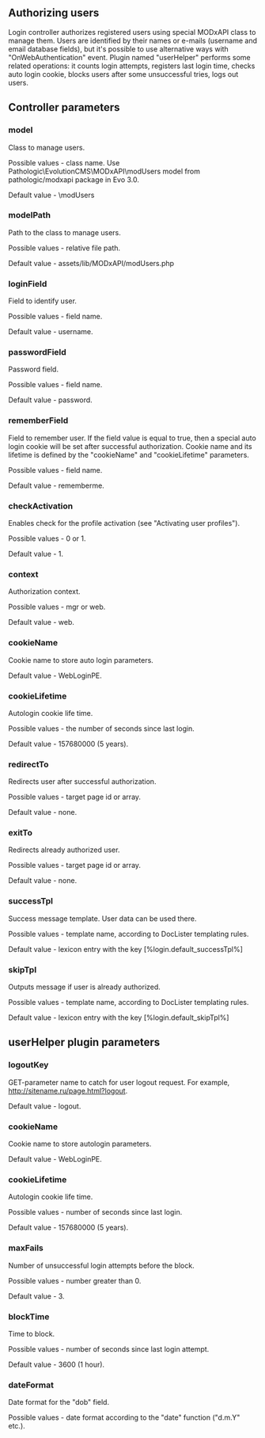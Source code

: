 ## Authorizing users

Login controller authorizes registered users using special MODxAPI class to manage them. Users are identified by their names or e-mails (username and email database fields), but it's possible to use alternative ways with "OnWebAuthentication" event. Plugin named "userHelper" performs some related operations: it counts login attempts, registers last login time, checks auto login cookie, blocks users after some unsuccessful tries, logs out users.    

## Controller parameters

### model
Class to manage users.

Possible values - class name. Use Pathologic\EvolutionCMS\MODxAPI\modUsers model from pathologic/modxapi package in Evo 3.0.

Default value - \modUsers

### modelPath
Path to the class to manage users.

Possible values - relative file path.

Default value - assets/lib/MODxAPI/modUsers.php

### loginField
Field to identify user.

Possible values - field name.

Default value - username.

### passwordField
Password field.

Possible values - field name.

Default value - password.

### rememberField
Field to remember user. If the field value is equal to true, then a special auto login cookie will be set after successful authorization. Cookie name and its lifetime is defined by the "cookieName" and "cookieLifetime" parameters.

Possible values - field name.

Default value - rememberme.

### checkActivation
Enables check for the profile activation (see "Activating user profiles"). 

Possible values - 0 or 1.

Default value - 1.

### context
Authorization context.

Possible values - mgr or web.

Default value - web.

### cookieName
Cookie name to store auto login parameters.

Default value - WebLoginPE.

### cookieLifetime
Autologin cookie life time.

Possible values - the number of seconds since last login.

Default value - 157680000 (5 years).

### redirectTo
Redirects user after successful authorization.

Possible values - target page id or array.

Default value - none.

### exitTo
Redirects already authorized user.

Possible values - target page id or array.

Default value - none.

### successTpl
Success message template. User data can be used there.

Possible values - template name, according to DocLister templating rules.

Default value - lexicon entry with the key [%login.default_successTpl%]

### skipTpl
Outputs message if user is already authorized.

Possible values - template name, according to DocLister templating rules.

Default value - lexicon entry with the key [%login.default_skipTpl%]

## userHelper plugin parameters
### logoutKey
GET-parameter name to catch for user logout request. For example, http://sitename.ru/page.html?logout.

Default value - logout.

### cookieName
Cookie name to store autologin parameters.

Default value - WebLoginPE.

### cookieLifetime
Autologin cookie life time.

Possible values - number of seconds since last login.

Default value - 157680000 (5 years).

### maxFails
Number of unsuccessful login attempts before the block.

Possible values - number greater than 0.

Default value - 3.

### blockTime
Time to block.

Possible values - number of seconds since last login attempt.

Default value - 3600 (1 hour).

### dateFormat
Date format for the "dob" field.

Possible values - date format according to the "date" function ("d.m.Y" etc.).
